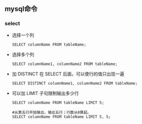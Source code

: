 ## mysql命令

### select

- 选择一个列	

  ```mysql
  SELECT columnName FROM tableName;
  ```

- 选择多个列    

  ```mysql
  SELECT columnName1, columnName2 FROM tableName;
  ```

- 加 DISTINCT 在 SELECT 后面，可以使行的值只出现一遍

  ```mysql
  SELECT DISTINCT columnName1, columnName2 FROM tableName;
  ```

- 可以加 LIMIT 子句限制输出多少行

  ```mysql
  SELECT columnName FROM tableName LIMIT 5;
  ```

  ```mysql
  #从第五行开始输出，输出五行；行数从0算起。
  SELECT columnName FROM tableName LIMIT 5, 5;
  ```

  